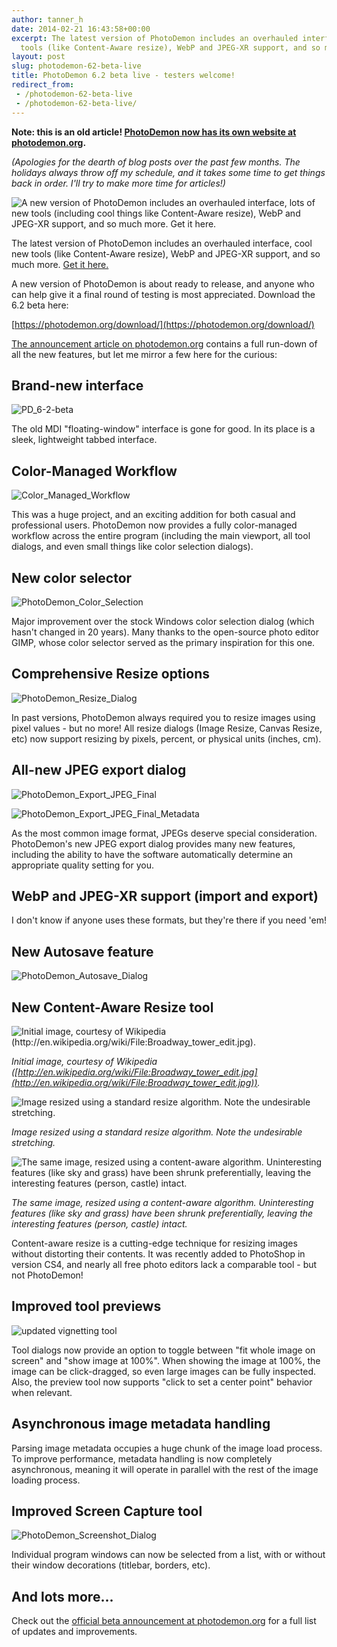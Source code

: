```yaml
---
author: tanner_h
date: 2014-02-21 16:43:58+00:00
excerpt: The latest version of PhotoDemon includes an overhauled interface, cool new
  tools (like Content-Aware resize), WebP and JPEG-XR support, and so much more.  
layout: post
slug: photodemon-62-beta-live
title: PhotoDemon 6.2 beta live - testers welcome!
redirect_from:
 - /photodemon-62-beta-live
 - /photodemon-62-beta-live/
---
```


**Note: this is an old article!  [PhotoDemon now has its own website at photodemon.org](https://photodemon.org).**

*(Apologies for the dearth of blog posts over the past few months.  The holidays always throw off my schedule, and it takes some time to get things back in order.  I'll try to make more time for articles!)*

![A new version of PhotoDemon includes an overhauled interface, lots of new tools (including cool things like Content-Aware resize), WebP and JPEG-XR support, and so much more.  Get it here.](images/PD_6-2-beta-600x427.jpg)

The latest version of PhotoDemon includes an overhauled interface, cool new tools (like Content-Aware resize), WebP and JPEG-XR support, and so much more.  [Get it here.](https://photodemon.org/681/photodemon-6-2-beta-is-live/)

A new version of PhotoDemon is about ready to release, and anyone who can help give it a final round of testing is most appreciated.  Download the 6.2 beta here:

[https://photodemon.org/download/](https://photodemon.org/download/)

[The announcement article on photodemon.org](https://photodemon.org/681/photodemon-6-2-beta-is-live/) contains a full run-down of all the new features, but let me mirror a few here for the curious:

## Brand-new interface

![PD_6-2-beta](images/PD_6-2-beta.jpg)

The old MDI "floating-window" interface is gone for good.  In its place is a sleek, lightweight tabbed interface.

## Color-Managed Workflow

![Color_Managed_Workflow](images/Color_Managed_Workflow.jpg)

This was a huge project, and an exciting addition for both casual and professional users.  PhotoDemon now provides a fully color-managed workflow across the entire program (including the main viewport, all tool dialogs, and even small things like color selection dialogs).

## New color selector

![PhotoDemon_Color_Selection](images/PhotoDemon_Color_Selection.jpg)

Major improvement over the stock Windows color selection dialog (which hasn't changed in 20 years).  Many thanks to the open-source photo editor GIMP, whose color selector served as the primary inspiration for this one.

## Comprehensive Resize options

![PhotoDemon_Resize_Dialog](images/PhotoDemon_Resize_Dialog1.jpg)

In past versions, PhotoDemon always required you to resize images using pixel values - but no more!  All resize dialogs (Image Resize, Canvas Resize, etc) now support resizing by pixels, percent, or physical units (inches, cm).

## All-new JPEG export dialog

![PhotoDemon_Export_JPEG_Final](images/PhotoDemon_Export_JPEG_Final.jpg)

![PhotoDemon_Export_JPEG_Final_Metadata](images/PhotoDemon_Export_JPEG_Final_Metadata.jpg)

As the most common image format, JPEGs deserve special consideration.  PhotoDemon's new JPEG export dialog provides many new features, including the ability to have the software automatically determine an appropriate quality setting for you.

## WebP and JPEG-XR support (import and export)

I don't know if anyone uses these formats, but they're there if you need 'em!

## New Autosave feature

![PhotoDemon_Autosave_Dialog](images/PhotoDemon_Autosave_Dialog.jpg)

## New Content-Aware Resize tool

![Initial image, courtesy of Wikipedia (http://en.wikipedia.org/wiki/File:Broadway_tower_edit.jpg).](images/Broadway_tower_before.jpg)

*Initial image, courtesy of Wikipedia ([http://en.wikipedia.org/wiki/File:Broadway_tower_edit.jpg](http://en.wikipedia.org/wiki/File:Broadway_tower_edit.jpg)).*

![Image resized using a standard resize algorithm.  Note the undesirable stretching.](images/Broadway_tower_normal_resize.jpg)

*Image resized using a standard resize algorithm.  Note the undesirable stretching.*

![The same image, resized using a content-aware algorithm.  Uninteresting features (like sky and grass) have been shrunk preferentially, leaving the interesting features (person, castle) intact.](images/Broadway_tower_content_aware_resize.jpg)

*The same image, resized using a content-aware algorithm.  Uninteresting features (like sky and grass) have been shrunk preferentially, leaving the interesting features (person, castle) intact.*

Content-aware resize is a cutting-edge technique for resizing images without distorting their contents.  It was recently added to PhotoShop in version CS4, and nearly all free photo editors lack a comparable tool - but not PhotoDemon!

## Improved tool previews

![updated vignetting tool](images/updated-vignetting-tool.jpg)

Tool dialogs now provide an option to toggle between "fit whole image on screen" and "show image at 100%".  When showing the image at 100%, the image can be click-dragged, so even large images can be fully inspected.  Also, the preview tool now supports "click to set a center point" behavior when relevant.

## Asynchronous image metadata handling

Parsing image metadata occupies a huge chunk of the image load process.  To improve performance, metadata handling is now completely asynchronous, meaning it will operate in parallel with the rest of the image loading process.

## Improved Screen Capture tool

![PhotoDemon_Screenshot_Dialog](images/PhotoDemon_Screenshot_Dialog.jpg)

Individual program windows can now be selected from a list, with or without their window decorations (titlebar, borders, etc).

## And lots more...

Check out the [official beta announcement at photodemon.org](http://photodemon.org/681/photodemon-6-2-beta-is-live/) for a full list of updates and improvements.
